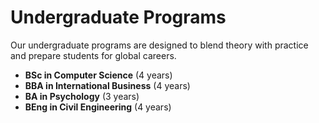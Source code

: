 # Undergraduate Programs

Our undergraduate programs are designed to blend theory with practice and prepare students for global careers.

- **BSc in Computer Science** (4 years)  
- **BBA in International Business** (4 years)  
- **BA in Psychology** (3 years)  
- **BEng in Civil Engineering** (4 years)  
